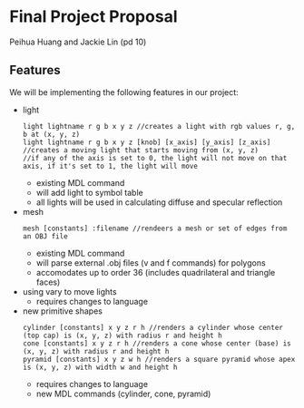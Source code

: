 # Final Project Proposal
Peihua Huang and Jackie Lin (pd 10)

## Features
We will be implementing the following features in our project:
- light
    ```
    light lightname r g b x y z //creates a light with rgb values r, g, b at (x, y, z)
    light lightname r g b x y z [knob] [x_axis] [y_axis] [z_axis] //creates a moving light that starts moving from (x, y, z)
    //if any of the axis is set to 0, the light will not move on that axis, if it's set to 1, the light will move
    ```
  - existing MDL command
  - will add light to symbol table
  - all lights will be used in calculating diffuse and specular reflection
- mesh
    ```
    mesh [constants] :filename //rendeers a mesh or set of edges from an OBJ file
    ```
  - existing MDL command
  - will parse external .obj files (v and f commands) for polygons
  - accomodates up to order 36 (includes quadrilateral and triangle faces)
- using vary to move lights
  - requires changes to language
- new primitive shapes
    ```
    cylinder [constants] x y z r h //renders a cylinder whose center (top cap) is (x, y, z) with radius r and height h
    cone [constants] x y z r h //renders a cone whose center (base) is (x, y, z) with radius r and height h
    pyramid [constants] x y z w h //renders a square pyramid whose apex is (x, y, z) with width w and height h
    ```
  - requires changes to language
  - new MDL commands (cylinder, cone, pyramid)
